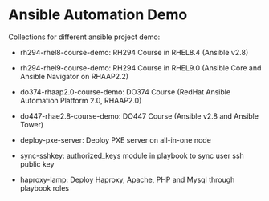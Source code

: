 # **Ansible Automation Demo** #

Collections for different ansible project demo:

- rh294-rhel8-course-demo: RH294 Course in RHEL8.4 (Ansible v2.8)

- rh294-rhel9-course-demo: RH294 Course in RHEL9.0 (Ansible Core and Ansible Navigator on RHAAP2.2)

- do374-rhaap2.0-course-demo: DO374 Course (RedHat Ansible Automation Platform 2.0, RHAAP2.0)

- do447-rhae2.8-course-demo: DO447 Course (Ansible v2.8 and Ansible Tower)

- deploy-pxe-server: Deploy PXE server on all-in-one node

- sync-sshkey: authorized_keys module in playbook to sync user ssh public key

- haproxy-lamp: Deploy Haproxy, Apache, PHP and Mysql through playbook roles
